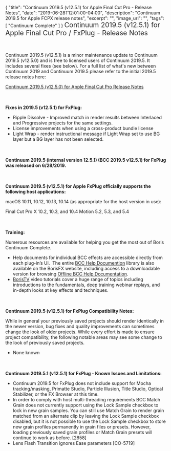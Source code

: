 {
  "title": "Continuum 2019.5 (v12.5.1) for Apple Final Cut Pro - Release Notes",
  "date": "2019-06-28T12:01:00-04:00",
  "description": "Continuum 2019.5 for Apple FCPX release notes",
  "excerpt": "",
  "image_url": "",
  "tags": [
    "Continuum Complete"
  ]
}
<span style="color: rgb(40, 40, 40); font-size: 1.5em; word-spacing: 0.5px;">Continuum 2019.5 (v12.5.1) for Apple Final Cut Pro / FxPlug - Release Notes</span>

<span style="font-size: 1rem;"> </span>

Continuum 2019.5 (v12.5.1) is a minor maintenance update to Continuum 2019.5 (v12.5.0) and is free to licensed users of Continuum 2019.5.  It includes several fixes (see below).  For a full list of what's new between Continuum 2019 and Continuum 2019.5 please refer to the initial 2019.5 release notes here:

[Continuum 2019.5 (v12.5.0) for Apple Final Cut Pro Release Notes](/release-notes/continuum-2019-5-for-apple-final-cut-pro-12-5-0-release-notes/)

<span style="font-size: 1rem;"> </span>

**Fixes in 2019.5 (v12.5.1) for FxPlug:**

* Ripple Dissolve - Improved match in render results between Interlaced and Progressive projects for the same settings.
* License improvements when using a cross-product bundle license
* Light Wrap - render instructional message if Light Wrap set to use BG layer but a BG layer has not been selected.

<span style="font-size: 1rem;"> </span>

**Continuum 2019.5 (internal version 12.5.1) (BCC 2019.5 v12.5.1) for FxPlug was released on 6/28/2019.**

<span style="font-size: 1rem;"> </span>

**Continuum 2019.5 (v12.5.1) for Apple FxPlug officially supports the following host applications:**

macOS 10.11, 10.12, 10.13, 10.14 (as appropriate for the host version in use):

Final Cut Pro X 10.2, 10.3, and 10.4
Motion 5.2, 5.3, and 5.4

<span style="font-size: 1rem;"> </span>

**Training:**

Numerous resources are available for helping you get the most out of Boris Continuum Complete.

* Help documents for individual BCC effects are accessible directly from each plug-in’s UI.  The entire [BCC Help Documention](/documentation/continuum/bcc-user-guide/ "BCC Help Documentation") library is also available on the BorisFX website, including access to a downloadable version for browsing [Offline BCC Help Documentation](https://cdn.borisfx.com/borisfx/store/BCC11Documentation.zip "Offline Downloadable BCC Help Documentation").
* [BorisTV](/videos/) video tutorials cover a huge range of topics including introductions to the fundamentals, deep training webinar replays, and in-depth looks at key effects and techniques.

<span style="font-size: 1rem;"> </span>

**Continuum 2019.5 (v12.5.1) for FxPlug Compatibility Notes:**

While in general your previously saved projects should render identically in the newer version, bug fixes and quality improvements can sometimes change the look of older projects. While every effort is made to ensure project compatibility, the following notable areas may see some change to the look of previously saved projects.

* None known

<span style="font-size: 1rem;"> </span>

**Continuum 2019.5.1 (v12.5.1) for FxPlug - Known Issues and Limitations:**

* Continuum 2019.5 for FxPlug does not include support for Mocha tracking/masking, Primatte Studio, Particle Illusion, Title Studio, Optical Stabilizer, or the FX Browser at this time.
* In order to comply with host multi-threading requirements BCC Match Grain does not currently support using the Lock Sample checkbox to lock in new grain samples. You can still use Match Grain to render grain matched from an alternate clip by leaving the Lock Sample checkbox disabled, but it is not possible to use the Lock Sample checkbox to store new grain profiles permanently in grain files or presets. However, loading previously saved grain profiles or Match Grain presets will continue to work as before. \[2858\]
* Lens Flash Transition ignores Ease parameters \[CO-5719\]

<div id="ext-gen9245"> </div>
